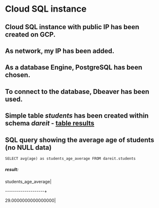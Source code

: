 # Cloud SQL instance

## Cloud SQL instance with public IP has been created on GCP.
## As network, my IP has been added.
## As a database Engine, PostgreSQL has been chosen. 
## To connect to the database, Dbeaver has been used.
## Simple table _students_ has been created within schema _dareit_ - [table results](https://github.com/IKRadwan/cloud_challenge/blob/main/task_5/students_table.txt)
## SQL query showing the average age of students (no NULL data)
`SELECT avg(age) as students_age_average
FROM dareit.students`
##### result:

students_age_average|


--------------------+

29.0000000000000000|
